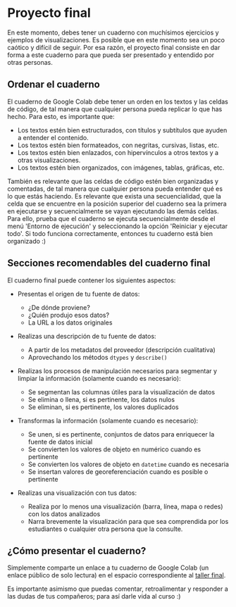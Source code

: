 # Proyecto final

En este momento, debes tener un cuaderno con muchísimos ejercicios y ejemplos de visualizaciones. Es posible que en este momento sea un poco caótico y difícil de seguir. Por esa razón, el proyecto final consiste en dar forma a este cuaderno para que pueda ser presentado y entendido por otras personas.

## Ordenar el cuaderno

El cuaderno de Google Colab debe tener un orden en los textos y las celdas de código, de tal manera que cualquier persona pueda replicar lo que has hecho. Para esto, es importante que:

- Los textos estén bien estructurados, con títulos y subtítulos que ayuden a entender el contenido.
- Los textos estén bien formateados, con negritas, cursivas, listas, etc.
- Los textos estén bien enlazados, con hipervínculos a otros textos y a otras visualizaciones.
- Los textos estén bien organizados, con imágenes, tablas, gráficas, etc.

También es relevante que las celdas de código estén bien organizadas y comentadas, de tal manera que cualquier persona pueda entender qué es lo que estás haciendo. Es relevante que exista una secuencialidad, que la celda que se encuentre en la posición superior del cuaderno sea la primera en ejecutarse y secuencialmente se vayan ejecutando las demás celdas. Para ello, prueba que el cuaderno se ejecuta secuencialmente desde el menú 'Entorno de ejecución' y seleccionando la opción 'Reiniciar y ejecutar todo'. Si todo funciona correctamente, entonces tu cuaderno está bien organizado :)

## Secciones recomendables del cuaderno final

El cuaderno final puede contener los siguientes aspectos:

- Presentas el origen de tu fuente de datos:
  - ¿De dónde proviene?
  - ¿Quién produjo esos datos?
  - La URL a los datos originales

- Realizas una descripción de tu fuente de datos:
  - A partir de los metadatos del proveedor (descripción cualitativa)
  - Aprovechando los métodos `dtypes` y `describe()`

- Realizas los procesos de manipulación necesarios para segmentar y limpiar la información (solamente cuando es necesario):
  - Se segmentan las columnas útiles para la visualización de datos
  - Se elimina o llena, si es pertinente, los datos nulos
  - Se eliminan, si es pertinente, los valores duplicados

- Transformas la información (solamente cuando es necesario):
  - Se unen, si es pertinente, conjuntos de datos para enriquecer la fuente de datos inicial
  - Se convierten los valores de objeto en numérico cuando es pertinente
  - Se convierten los valores de objeto en `datetime` cuando es necesaria
  - Se insertan valores de georeferenciación cuando es posible o pertinente
  
- Realizas una visualización con tus datos:
  - Realiza por lo menos una visualización (barra, línea, mapa o redes) con los datos analizados
  - Narra brevemente la visualización para que sea comprendida por los estudiantes o cualquier otra persona que la consulte.

## ¿Cómo presentar el cuaderno?

Simplemente comparte un enlace a tu cuaderno de Google Colab (un enlace público de solo lectura) en el espacio correspondiente al [taller final](https://github.com/MOOC-UNAM-Publico/curso-datos/issues/new?title=Actividad%20Proyecto%20final&body=El%20contenido%20de%20tu%20%20actividad).

Es importante asimismo que puedas comentar, retroalimentar y responder a las dudas de tus compañeros; para así darle vida al curso :)
